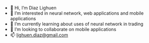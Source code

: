- 👋 Hi, I’m Diaz Lighuen
- 👀 I’m interested in neural network, web applications and mobile applications
- 🌱 I’m currently learning about uses of neural network in trading
- 💞️ I’m looking to collaborate on mobile applications
- 📫 lighuen.diaz@gmail.com
